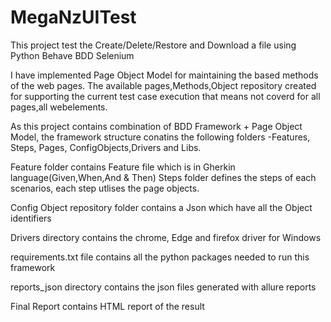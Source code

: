 # MegaNzUITest
This project test the Create/Delete/Restore and Download a file using Python Behave BDD Selenium

I have implemented Page Object Model for maintaining the based methods of the web pages. The available pages,Methods,Object repository created for supporting the current test case execution that means not coverd for all pages,all webelements.

As this project  contains combination of BDD Framework + Page Object Model, the framework structure conatins the following folders -Features, Steps, Pages, ConfigObjects,Drivers and Libs.

Feature folder contains Feature file which is in Gherkin language(Given,When,And & Then)
Steps folder defines the steps of each scenarios, each step utlises the page objects.

Config Object repository folder contains a Json which have all the Object identifiers


Drivers directory contains the chrome, Edge and firefox driver for Windows

requirements.txt file contains all the python packages needed to run this framework

reports_json directory contains the json files generated with allure reports

Final Report contains HTML report of the result
